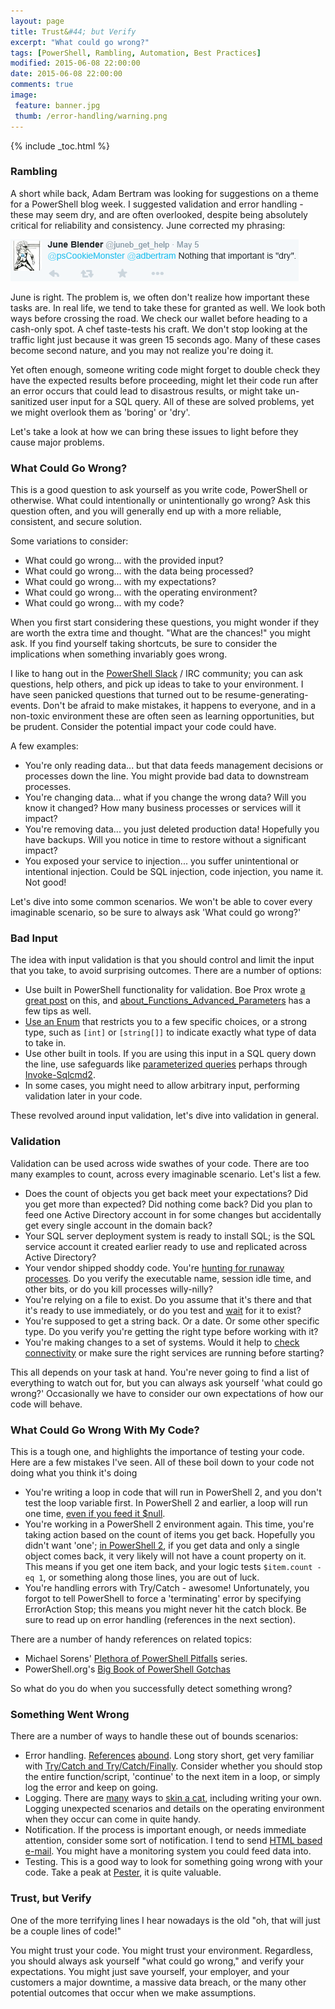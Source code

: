 ```yaml
---
layout: page
title: Trust&#44; but Verify
excerpt: "What could go wrong?"
tags: [PowerShell, Rambling, Automation, Best Practices]
modified: 2015-06-08 22:00:00
date: 2015-06-08 22:00:00
comments: true
image:
 feature: banner.jpg
 thumb: /error-handling/warning.png
---
```

{% include _toc.html %}

### Rambling

A short while back, Adam Bertram was looking for suggestions on a theme for a PowerShell blog week. I suggested validation and error handling - these may seem dry, and are often overlooked, despite being absolutely critical for reliability and consistency. June corrected my phrasing:

![Not dry](/images/error-handling/june.png)

June is right. The problem is, we often don't realize how important these tasks are. In real life, we tend to take these for granted as well. We look both ways before crossing the road. We check our wallet before heading to a cash-only spot. A chef taste-tests his craft. We don't stop looking at the traffic light just because it was green 15 seconds ago. Many of these cases become second nature, and you may not realize you're doing it.

Yet often enough, someone writing code might forget to double check they have the expected results before proceeding, might let their code run after an error occurs that could lead to disastrous results, or might take un-sanitized user input for a SQL query. All of these are solved problems, yet we might overlook them as 'boring' or 'dry'.

Let's take a look at how we can bring these issues to light before they cause major problems.

### What Could Go Wrong?

This is a good question to ask yourself as you write code, PowerShell or otherwise. What could intentionally or unintentionally go wrong? Ask this question often, and you will generally end up with a more reliable, consistent, and secure solution.

Some variations to consider:

* What could go wrong... with the provided input?
* What could go wrong... with the data being processed?
* What could go wrong... with my expectations?
* What could go wrong... with the operating environment?
* What could go wrong... with my code?

When you first start considering these questions, you might wonder if they are worth the extra time and thought. "What are the chances!" you might ask. If you find yourself taking shortcuts, be sure to consider the implications when something invariably goes wrong.

I like to hang out in the [PowerShell Slack](http://slack.poshcode.org/) / IRC community; you can ask questions, help others, and pick up ideas to take to your environment. I have seen panicked questions that turned out to be resume-generating-events. Don't be afraid to make mistakes, it happens to everyone, and in a non-toxic environment these are often seen as learning opportunities, but be prudent. Consider the potential impact your code could have.

A few examples:

* You're only reading data... but that data feeds management decisions or processes down the line. You might provide bad data to downstream processes.
* You're changing data... what if you change the wrong data? Will you know it changed? How many business processes or services will it impact?
* You're removing data... you just deleted production data! Hopefully you have backups. Will you notice in time to restore without a significant impact?
* You exposed your service to injection... you suffer unintentional or intentional injection. Could be SQL injection, code injection, you name it. Not good!

Let's dive into some common scenarios. We won't be able to cover every imaginable scenario, so be sure to always ask 'What could go wrong?'

### Bad Input

The idea with input validation is that you should control and limit the input that you take, to avoid surprising outcomes. There are a number of options:

* Use built in PowerShell functionality for validation. Boe Prox wrote [a great post](http://learn-powershell.net/2014/02/04/using-powershell-parameter-validation-to-make-your-day-easier/) on this, and [about_Functions_Advanced_Parameters](https://technet.microsoft.com/en-us/library/hh847743.aspx) has a few tips as well.
* [Use an Enum](http://ramblingcookiemonster.github.io/Types-And-Enums/) that restricts you to a few specific choices, or a strong type, such as ```[int]``` or ```[string[]]``` to indicate exactly what type of data to take in.
* Use other built in tools. If you are using this input in a SQL query down the line, use safeguards like [parameterized queries](http://blog.codinghorror.com/give-me-parameterized-sql-or-give-me-death/) perhaps through [Invoke-Sqlcmd2](https://github.com/RamblingCookieMonster/PowerShell/blob/master/Invoke-Sqlcmd2.ps1).
* In some cases, you might need to allow arbitrary input, performing validation later in your code.

These revolved around input validation, let's dive into validation in general.

### Validation

Validation can be used across wide swathes of your code. There are too many examples to count, across every imaginable scenario. Let's list a few.

* Does the count of objects you get back meet your expectations? Did you get more than expected? Did nothing come back? Did you plan to feed one Active Directory account in for some changes but accidentally get every single account in the domain back?
* Your SQL server deployment system is ready to install SQL; is the SQL service account it created earlier ready to use and replicated across Active Directory?
* Your vendor shipped shoddy code. You're [hunting for runaway processes](https://gallery.technet.microsoft.com/scriptcenter/Get-EvilProcess-Find-a8601566). Do you verify the executable name, session idle time, and other bits, or do you kill processes willy-nilly?
* You're relying on a file to exist. Do you assume that it's there and that it's ready to use immediately, or do you test and [wait](https://gallery.technet.microsoft.com/scriptcenter/Wait-Path-Wait-for-a-path-1393ef86) for it to exist?
* You're supposed to get a string back. Or a date. Or some other specific type. Do you verify you're getting the right type before working with it?
* You're making changes to a set of systems. Would it help to [check connectivity](http://ramblingcookiemonster.github.io/Invoke-Ping/) or make sure the right services are running before starting?

This all depends on your task at hand. You're never going to find a list of everything to watch out for, but you can always ask yourself 'what could go wrong?' Occasionally we have to consider our own expectations of how our code will behave.

### What Could Go Wrong With My Code?

This is a tough one, and highlights the importance of testing your code. Here are a few mistakes I've seen. All of these boil down to your code not doing what you think it's doing

* You're writing a loop in code that will run in PowerShell 2, and you don't test the loop variable first. In PowerShell 2 and earlier, a loop will run one time, [even if you feed it $null](http://stackoverflow.com/questions/21755825/why-is-it-possible-to-loop-through-a-null-array).
* You're working in a PowerShell 2 environment again. This time, you're taking action based on the count of items you get back. Hopefully you didn't want 'one'; [in PowerShell 2](http://powershell.com/cs/blogs/tips/archive/2008/11/18/converting-results-into-arrays.aspx), if you get data and only a single object comes back, it very likely will not have a count property on it. This means if you get one item back, and your logic tests ```$item.count -eq 1```, or something along those lines, you are out of luck.
* You're handling errors with Try/Catch - awesome! Unfortunately, you forgot to tell PowerShell to force a 'terminating' error by specifying ErrorAction Stop; this means you might never hit the catch block. Be sure to read up on error handling (references in the next section).

There are a number of handy references on related topics:

* Michael Sorens' [Plethora of PowerShell Pitfalls](https://www.simple-talk.com/sysadmin/powershell/a-plethora-of-powershell-pitfalls-part-2/) series.
* PowerShell.org's [Big Book of PowerShell Gotchas](https://www.penflip.com/powershellorg/the-big-book-of-powershell-gotchas)

So what do you do when you successfully detect something wrong?

### Something Went Wrong

There are a number of ways to handle these out of bounds scenarios:

* Error handling. [References](https://www.penflip.com/powershellorg/the-big-book-of-powershell-error-handling) [abound](http://learn-powershell.net/2015/04/04/a-look-at-trycatch-in-powershell/). Long story short, get very familiar with [Try/Catch and Try/Catch/Finally](https://technet.microsoft.com/en-us/library/hh847793.aspx). Consider whether you should stop the entire function/script, 'continue' to the next item in a loop, or simply log the error and keep on going.
* Logging. There are [many](https://gallery.technet.microsoft.com/scriptcenter/PSLog-Send-messages-to-a-db389927) ways to [skin a cat](https://gallery.technet.microsoft.com/scriptcenter/Enhanced-Script-Logging-27615f85), including writing your own. Logging unexpected scenarios and details on the operating environment when they occur can come in quite handy.
* Notification. If the process is important enough, or needs immediate attention, consider some sort of notification. I tend to send [HTML based e-mail](https://gallery.technet.microsoft.com/scriptcenter/PowerShell-HTML-Notificatio-e1c5759d). You might have a monitoring system you could feed data into.
* Testing. This is a good way to look for something going wrong with your code. Take a peak at [Pester](http://ramblingcookiemonster.github.io/GitHub-Pester-AppVeyor/#pester), it is quite valuable.

### Trust, but Verify

One of the more terrifying lines I hear nowadays is the old "oh, that will just be a couple lines of code!"

You might trust your code. You might trust your environment. Regardless, you should always ask yourself "what could go wrong," and verify your expectations. You might just save yourself, your employer, and your customers a major downtime, a massive data breach, or the many other potential outcomes that occur when we make assumptions.
